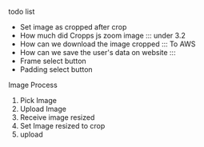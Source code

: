 todo list
* Set image as cropped after crop
* How much did Cropps js zoom image ::: under 3.2
* How can we download the image cropped ::: To AWS
* How can we save the user's data on website :::
* Frame select button
* Padding select button


Image Process

1. Pick Image
2. Upload Image
3. Receive image resized
4. Set Image resized to crop
5. upload
